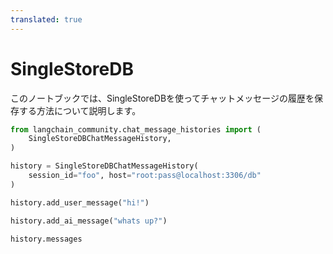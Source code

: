```yaml
---
translated: true
---
```


# SingleStoreDB

このノートブックでは、SingleStoreDBを使ってチャットメッセージの履歴を保存する方法について説明します。

```python
from langchain_community.chat_message_histories import (
    SingleStoreDBChatMessageHistory,
)

history = SingleStoreDBChatMessageHistory(
    session_id="foo", host="root:pass@localhost:3306/db"
)

history.add_user_message("hi!")

history.add_ai_message("whats up?")
```

```python
history.messages
```

